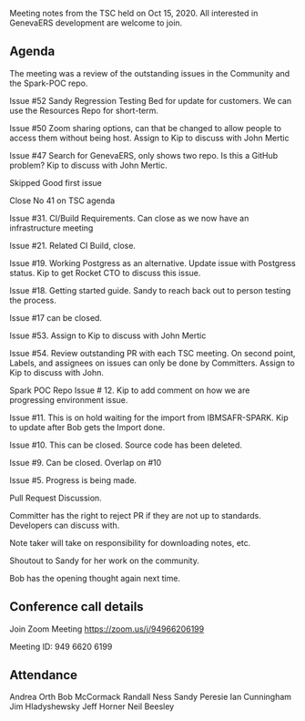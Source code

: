 Meeting notes from the TSC held on Oct 15, 2020. All interested in GenevaERS development are welcome to join.

## Agenda
The meeting was a review of the outstanding issues in the Community and the Spark-POC repo.

Issue #52 Sandy Regression Testing Bed for update for customers. We can use the Resources Repo for short-term.

Issue #50 Zoom sharing options, can that be changed to allow people to access them without being host.  Assign to Kip to discuss with John Mertic

Issue #47 Search for GenevaERS, only shows two repo.  Is this a GitHub problem?  Kip to discuss with John Mertic.

Skipped Good first issue

Close No 41 on TSC agenda

Issue #31.  CI/Build Requirements.  Can close as we now have an infrastructure meeting

Issue #21.  Related CI Build, close.

Issue #19.  Working Postgress as an alternative.  Update issue with Postgress status.  Kip to get Rocket CTO to discuss this issue.  

Issue #18.  Getting started guide.  Sandy to reach back out to person testing the process.

Issue #17 can be closed.  

Issue #53.  Assign to Kip to discuss with John Mertic

Issue #54.  Review outstanding PR with each TSC meeting.  On second point, Labels, and assignees on issues can only be done by Committers.  Assign to Kip to discuss with John.  

Spark POC Repo
Issue # 12.  Kip to add comment on how we are progressing environment issue.

Issue #11.  This is on hold waiting for the import from IBMSAFR-SPARK.  Kip to update after Bob gets the Import done.

Issue #10.  This can be closed.  Source code has been deleted.

Issue #9.  Can be closed.  Overlap on #10

Issue #5.  Progress is being made.  

Pull Request Discussion.  

Committer has the right to reject PR if they are not up to standards.  Developers can discuss with.

Note taker will take on responsibility for downloading notes, etc.  

Shoutout to Sandy for her work on the community.

Bob has the opening thought again next time.


## Conference call details

Join Zoom Meeting
https://zoom.us/j/94966206199

Meeting ID: 949 6620 6199

## Attendance
Andrea Orth
Bob McCormack
Randall Ness
Sandy Peresie
Ian Cunningham
Jim Hladyshewsky
Jeff Horner
Neil Beesley

